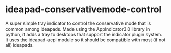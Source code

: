 # ideapad-conservativemode-control
A super simple tray indicator to control the conservative mode that is common among ideapads. Made using the AppIndicator3.0 library in python, it adds a tray to desktops that support the indicator plugin system. It uses the ideapad-acpi module so it should be compatible with most (if not all) ideapads.
